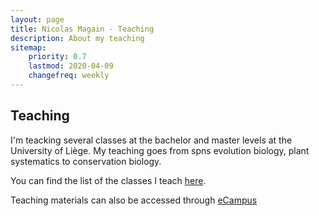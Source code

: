 ```yaml
---
layout: page
title: Nicolas Magain - Teaching 
description: About my teaching
sitemap:
    priority: 0.7
    lastmod: 2020-04-09
    changefreq: weekly
---
```

## Teaching


<div class="box">
  <p>
I'm teacking several classes at the bachelor and master levels at the University of Liège. My teaching goes from spns evolution biology, plant systematics to conservation biology. </p>
<p> You can find the list of the classes I teach <a href="https://www.uliege.be/cms/c_9054334/fr/repertoire?uid=u180237">here</a>.</p>
<p>Teaching materials can also be accessed through <a href="https://www.ecampus.ulg.ac.be/">eCampus</a></p>
</div>
